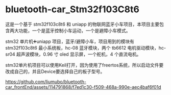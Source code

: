 # bluetooth-car_Stm32f103C8t6
这是一个基于 stm32f103c8t6 和 uniapp 的物联网蓝牙小车项目，本项目主要包含两大功能，一个是蓝牙控制小车运动，一个是避障小车模式。

stm32 单片机➕uniapp 项目，蓝牙/避障小车，项目用到的模块有 stm32f103c8t6 最小系统板，hc-08 蓝牙模块，两个 tb6612 电机驱动模块，hc-sr04 超声波模块，0.96 寸 oled 显示屏，一个舵机，4 个直流电机。

stm32单片机项目可以使用Keil打开，因为使用了freertos系统，所以启动文件要改成自己的，并且Device要选择自己的板子型号。

https://github.com/liumubo/bluetooth-car_frontEnd/assets/114791868/f7ed1c30-f509-468a-990e-aec4baf6f01d
